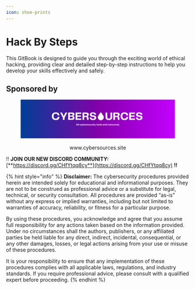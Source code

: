 ```yaml
---
icon: shoe-prints
---
```


# Hack By Steps

This GitBook is designed to guide you through the exciting world of ethical hacking, providing clear and detailed step-by-step instructions to help you develop your skills effectively and safely.

## Sponsored by

<div align="center"><figure><img src=".gitbook/assets/banner cybersources.png" alt=""><figcaption><p>www.cybersources.site</p></figcaption></figure></div>

‼️ **JOIN OUR NEW DISCORD COMMUNITY:** [**https://discord.gg/CHfYtqq8cy**](https://discord.gg/CHfYtqq8cy) **‼️**

{% hint style="info" %}
**Disclaimer:** The cybersecurity procedures provided herein are intended solely for educational and informational purposes. They are not to be construed as professional advice or a substitute for legal, technical, or security consultation. All procedures are provided “as-is” without any express or implied warranties, including but not limited to warranties of accuracy, reliability, or fitness for a particular purpose.

By using these procedures, you acknowledge and agree that you assume full responsibility for any actions taken based on the information provided. Under no circumstances shall the authors, publishers, or any affiliated parties be held liable for any direct, indirect, incidental, consequential, or any other damages, losses, or legal actions arising from your use or misuse of these procedures.

It is your responsibility to ensure that any implementation of these procedures complies with all applicable laws, regulations, and industry standards. If you require professional advice, please consult with a qualified expert before proceeding.
{% endhint %}

